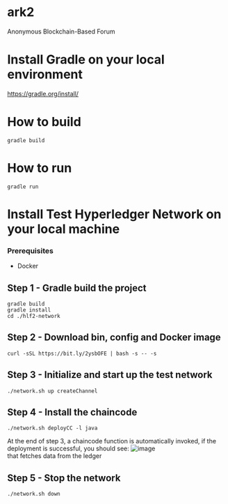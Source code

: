 # ark2
Anonymous Blockchain-Based Forum

# Install Gradle on your local environment
https://gradle.org/install/

# How to build
```
gradle build
```

# How to run
```
gradle run
```

# Install Test Hyperledger Network on your local machine
### Prerequisites
- Docker

## Step 1 - Gradle build the project
```
gradle build
gradle install
cd ./hlf2-network
```

## Step 2 - Download bin, config and Docker image
```
curl -sSL https://bit.ly/2ysbOFE | bash -s -- -s
```

## Step 3 - Initialize and start up the test network
```
./network.sh up createChannel
```

## Step 4 - Install the chaincode
```
./network.sh deployCC -l java
```
At the end of step 3, a chaincode function is automatically invoked, if the deployment is successful, you should see:
![image](https://user-images.githubusercontent.com/19659223/113533938-3d8d3300-959d-11eb-94d2-183453de5291.png)
<br /> that fetches data from the ledger

## Step 5 - Stop the network
```
./network.sh down
```
